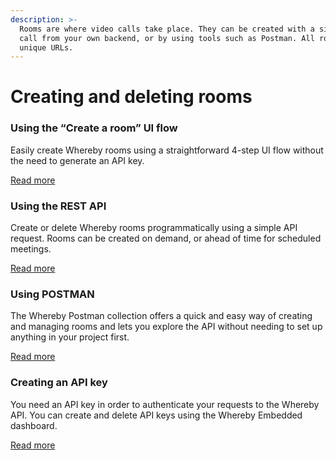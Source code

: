 ```yaml
---
description: >-
  Rooms are where video calls take place. They can be created with a simple API
  call from your own backend, or by using tools such as Postman. All rooms have
  unique URLs.
---
```


# Creating and deleting rooms

### Using the “Create a room” UI flow

Easily create Whereby rooms using a straightforward 4-step UI flow without the need to generate an API key.

[Read more](using-create-a-room.md)

### Using the REST API

Create or delete Whereby rooms programmatically using a simple API request. Rooms can be created on demand, or ahead of time for scheduled meetings.&#x20;

[Read more](using-the-rest-api.md)

### Using POSTMAN

The Whereby Postman collection offers a quick and easy way of creating and managing rooms and lets you explore the API without needing to set up anything in your project first.&#x20;

[Read more](using-postman.md)

### Creating an API key

You need an API key in order to authenticate your requests to the Whereby API. You can create and delete API keys using the Whereby Embedded dashboard.

[Read more](creating-an-api-key.md)
